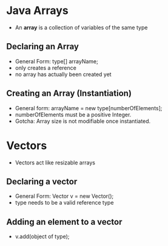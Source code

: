 
# Java Arrays
- An **array** is a collection of variables of the same type

## Declaring an Array
- General Form: type[] arrayName;
- only creates a reference
- no array has  actually been created yet

## Creating an Array (Instantiation)
- General form:  arrayName = new type[numberOfElements];
- numberOfElements must be a positive Integer.
- Gotcha: Array size is not  modifiable once instantiated.

# Vectors
- Vectors act like resizable arrays

## Declaring a vector
- General Form: Vector<type> v = new Vector();
- type needs to be a valid reference type

## Adding an element to a vector
- v.add(object of type);
